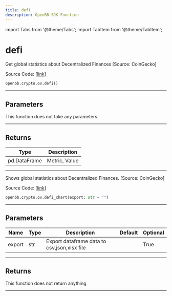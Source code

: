 ```yaml
---
title: defi
description: OpenBB SDK Function
---
```


import Tabs from '@theme/Tabs';
import TabItem from '@theme/TabItem';

# defi

<Tabs>
<TabItem value="model" label="Model" default>

Get global statistics about Decentralized Finances [Source: CoinGecko]

Source Code: [[link](https://github.com/OpenBB-finance/OpenBBTerminal/tree/main/openbb_terminal/cryptocurrency/overview/pycoingecko_model.py#L489)]

```python
openbb.crypto.ov.defi()
```

---

## Parameters

This function does not take any parameters.

---

## Returns

| Type | Description |
| ---- | ----------- |
| pd.DataFrame | Metric, Value |
---



</TabItem>
<TabItem value="view" label="Chart">

Shows global statistics about Decentralized Finances. [Source: CoinGecko]

Source Code: [[link](https://github.com/OpenBB-finance/OpenBBTerminal/tree/main/openbb_terminal/cryptocurrency/overview/pycoingecko_view.py#L301)]

```python
openbb.crypto.ov.defi_chart(export: str = "")
```

---

## Parameters

| Name | Type | Description | Default | Optional |
| ---- | ---- | ----------- | ------- | -------- |
| export | str | Export dataframe data to csv,json,xlsx file |  | True |


---

## Returns

This function does not return anything

---



</TabItem>
</Tabs>